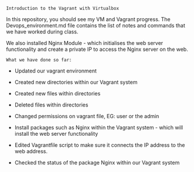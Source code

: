 ```Introduction to the Vagrant with Virtualbox```

In this repository, you should see my VM and Vagrant progress. The Devops_environment.md file contains the list of notes and
commands that we have worked during class.

We also installed Nginx Module - which initialises the web server functionality
and create a private IP to access the Nginx server on the web.

```What we have done so far:```

- Updated our vagrant environment

- Created new directories within our Vagrant system 

- Created new files within directories

- Deleted files within directories

- Changed permissions on vagrant file, EG: user or the admin

- Install packages such as Nginx within the Vagrant system - which will install the web server functionality

- Edited Vagrantfile script to make sure it connects the IP address to the web address.

- Checked the status of the package Nginx within our Vagrant system


